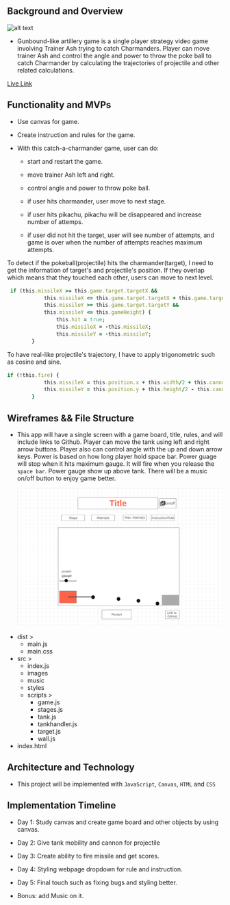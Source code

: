 ## Background and Overview 

![alt text](https://github.com/nhsb00/Artillery/blob/main/dist/images/gameplay.gif)

   - Gunbound-like artillery game is a single player strategy video game involving Trainer Ash trying to catch Charmanders. Player can move trainer Ash and control the angle and power to throw the poke ball to catch Charmander by calculating the trajectories of projectile and other related calculations.

   [Live Link](https://nhsb00.github.io/catch-a-charmander/)
    
## Functionality and MVPs 
   - Use canvas for game.
   - Create instruction and rules for the game.
   - With this catch-a-charmander game, user can do:
   
        - start and restart the game.
        
        - move trainer Ash left and right.
        
        - control angle and power to throw poke ball.
        
        - if user hits charmander, user move to next stage.
        
        - if user hits pikachu, pikachu will be disappeared and increase number of attemps.
        
        - if user did not hit the target, user will see number of attempts, and game is over when the number of attempts reaches maximum attempts.

To detect if the pokeball(projectile) hits the charmander(target), I need to get the information of target's and projectile's position. If they overlap which means that they touched each other, users can move to next level.

```ruby
 if (this.missileX >= this.game.target.targetX &&
            this.missileX <= this.game.target.targetX + this.game.target.targetWidth &&
            this.missileY >= this.game.target.targetY &&
            this.missileY <= this.gameHeight) {
                this.hit = true;
                this.missileX = -this.missileX;
                this.missileY = -this.missileY;
        }
```
To have real-like projectile's trajectory, I have to apply trigonometric such as cosine and sine.

```ruby
if (!this.fire) {
            this.missileX = this.position.x + this.width/2 + this.cannonLength * Math.cos(this.cannonAngle),
            this.missileY = this.position.y + this.height/2 - this.cannonLength * Math.sin(this.cannonAngle)
        } 
```
        
## Wireframes && File Structure
   - This app will have a single screen with a game board, title, rules, and will include links to Github. Player can move the tank using left and right arrow buttons. Player also can control angle with the up and down arrow keys. Power is based on how long player hold space bar. Power guage will stop when it hits maximum gauge. It will fire when you release the `space bar`. Power gauge show up above tank. There will be a music on/off button to enjoy game better. 
   
   
     ![alt text](https://github.com/nhsb00/Artillery/blob/main/dist/images/wire.png)
   
   * dist >
        * main.js
        * main.css
   * src > 
        * index.js
        * images
        * music
        * styles
        * scripts >  
             * game.js
             * stages.js
             * tank.js
             * tankhandler.js
             * target.js
             * wall.js
   * index.html
                
## Architecture and Technology 
   - This project will be implemented with `JavaScript`, `Canvas`, `HTML` and `CSS`
    
## Implementation Timeline 

   - Day 1: Study canvas and create game board and other objects by using canvas.

   - Day 2: Give tank mobility and cannon for projectile

   - Day 3: Create ability to fire missile and get scores.

   - Day 4: Styling webpage dropdown for rule and instruction.

   - Day 5: Final touch such as fixing bugs and styling better.

   - Bonus: add Music on it.

